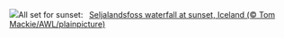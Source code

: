 ![](https://www.bing.com/th?id=OHR.IcelandSolstice_EN-US2057542769_UHD.jpg&w=1000)All set for sunset:&nbsp;&ensp;[Seljalandsfoss waterfall at sunset, Iceland (© Tom Mackie/AWL/plainpicture)](https://www.bing.com/th?id=OHR.IcelandSolstice_EN-US2057542769_UHD.jpg)
<br><br/>
